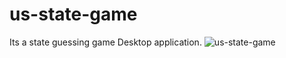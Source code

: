 # us-state-game
Its a state guessing game Desktop application.
![us-state-game](https://user-images.githubusercontent.com/76423762/182220501-6c8f2ef5-899f-42d2-a89e-2a64dd34056c.png)

